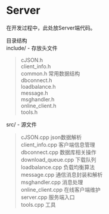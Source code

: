 Server
======
在开发过程中，此处放Server端代码。

目录结构  
 include/ - 存放头文件  
>   cJSON.h  
>   client_info.h  
>   common.h  常用数据结构  
>   dbconnect.h  
>   loadbalance.h  
>   message.h  
>   msghandler.h  
>   online_client.h  
>   tools.h  

src/ - 源文件  
>   cJSON.cpp  json数据解析  
>   client_info.cpp  客户端信息管理   
>   dbconnect.cpp  数据库相关操作  
>   download_queue.cpp  下载队列  
>   loadbalance.cpp  负载均衡算法  
>   message.cpp  通信消息封装和解析  
>   msghandler.cpp  消息处理  
>   online_client.cpp 在线客户端维护  
>   server.cpp  服务端入口  
>   tools.cpp 工具  
